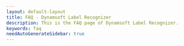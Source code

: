 ```yaml
---
layout: default-layout
title: FAQ - Dynamsoft Label Recognizer
description: This is the FAQ page of Dynamsoft Label Recognizer.
keywords: faq
needAutoGenerateSidebar: true
---
```


